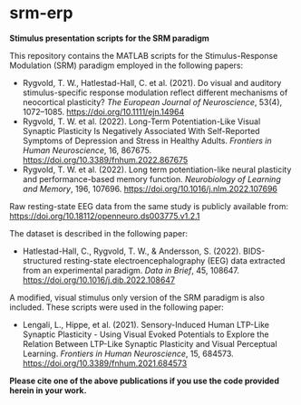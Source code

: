 # srm-erp
**Stimulus presentation scripts for the SRM paradigm**

This repository contains the MATLAB scripts for the Stimulus-Response Modulation (SRM) paradigm employed in the following papers:
* Rygvold, T. W., Hatlestad-Hall, C. et al. (2021). Do visual and auditory stimulus-specific response modulation reflect different mechanisms of neocortical plasticity? *The European Journal of Neuroscience*, 53(4), 1072–1085. https://doi.org/10.1111/ejn.14964
* Rygvold, T. W. et al. (2022). Long-Term Potentiation-Like Visual Synaptic Plasticity Is Negatively Associated With Self-Reported Symptoms of Depression and Stress in Healthy Adults. *Frontiers in Human Neuroscience*, 16, 867675. https://doi.org/10.3389/fnhum.2022.867675
* Rygvold, T. W. et al. (2022). Long term potentiation-like neural plasticity and performance-based memory function. *Neurobiology of Learning and Memory*, 196, 107696. https://doi.org/10.1016/j.nlm.2022.107696

Raw resting-state EEG data from the same study is publicly available from: https://doi.org/10.18112/openneuro.ds003775.v1.2.1

The dataset is described in the following paper:
* Hatlestad-Hall, C., Rygvold, T. W., & Andersson, S. (2022). BIDS-structured resting-state electroencephalography (EEG) data extracted from an experimental paradigm. *Data in Brief*, 45, 108647. https://doi.org/10.1016/j.dib.2022.108647

A modified, visual stimulus only version of the SRM paradigm is also included. These scripts were used in the following paper:
* Lengali, L., Hippe, et al. (2021). Sensory-Induced Human LTP-Like Synaptic Plasticity - Using Visual Evoked Potentials to Explore the Relation Between LTP-Like Synaptic Plasticity and Visual Perceptual Learning. *Frontiers in Human Neuroscience*, 15, 684573. https://doi.org/10.3389/fnhum.2021.684573

**Please cite one of the above publications if you use the code provided herein in your work.**
